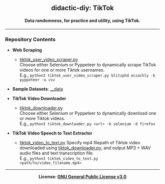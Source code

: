 <h2 align='center'>didactic-diy: TikTok</h2>
<h4 align='center'>Data randomness, for practice and utility, using 
TikTok.</h4>

---

### Repository Contents
- <b>Web Scraping</b>
  - [tiktok_user_video_scraper.py](https://github.com/kariemoorman/didactic-diy/blob/main/tiktok/__scripts/tiktok_scraper/tiktok_user_video_scraper.py)  
    Choose either Selenium or Pyppeteer to dynamically scrape TikTok videos for one or more Tiktok usernames.  
      E.g., ```python3 tiktok_user_video_scraper.py blitzphd eczachly -b pyppeteer -o csv```

    
- <b>Sample Datasets</b>: [__data](https://github.com/kariemoorman/didactic-diy/tree/main/tiktok/__data)

- <b>TikTok Video Downloader</b>
  - [tiktok_downloader.py](https://github.com/kariemoorman/didactic-diy/blob/main/tiktok/__scripts/tiktok_downloader.py)  
    Choose either Selenium or Pyppeteer to dynamically download one or more Tiktok videos.  
      E.g., ```python3 tiktok_downloader.py <url> -b selenium -d firefox```

- <b>TikTok Video Speech to Text Extractor</b>
  - [tiktok_video_to_text.py](https://github.com/kariemoorman/didactic-diy/blob/main/tiktok/__scripts/tiktok_video_to_text.py)
    Specify mp4 filepath of Tiktok video downloaded using [tiktok_downloader.py](https://github.com/kariemoorman/didactic-diy/blob/main/tiktok/__scripts/tiktok_downloader.py), and output MP3 + WAV audio files and text transcription file.  
      E.g., ```python3 tiktok_video_to_text.py <path/to/video_filename.mp4>```
    
---

<p align='center'><b>License: <a href='https://choosealicense.com/licenses/gpl-3.0/'>GNU General 
Public License v3.0</a></b></p>
